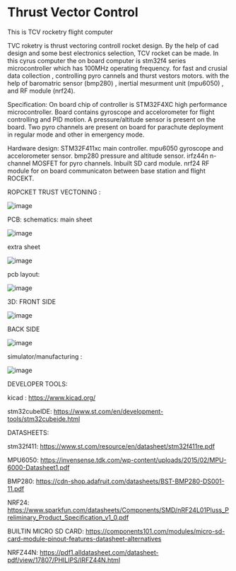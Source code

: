 # Thrust Vector Control
This is TCV rocketry flight computer


TVC roketry is thrust vectoring controll rocket design.
By the help of cad design and some best electronics selection,
TCV rocket can be made.
In this cyrus computer the on board computer is stm32f4 series microcontroller which has 100MHz operating frequency.
for fast and crusial data collection , controlling pyro cannels and thurst vestors motors.
with the help of baromatric sensor (bmp280) , inertial mesurment unit (mpu6050) , and RF module (nrf24).

Specification:
On board chip of controller is STM32F4XC high performance microcontroller.
Board contains gyroscope and accelorometer for flight controlling and PID motion.
A pressure/altitude sensor is present on the board.
Two pyro channels are present on board for parachute deployment in regular mode and other in emergency  mode.


Hardware design:
STM32F411xc main controller.
mpu6050 gyroscope and accelorometer sensor.
bmp280 pressure and altitude sensor.
irfz44n n-channel MOSFET for pyro channels.
Inbuilt SD card module.
nrf24 RF module for on board communicaton between base station and flight ROCEKT.

ROPCKET TRUST VECTONING :


![image](https://user-images.githubusercontent.com/114358863/234672675-fe9574e3-3684-47cb-9889-756ffe2bad4f.png)



PCB:
schematics:
main sheet

![image](https://user-images.githubusercontent.com/114358863/235372734-b6e45243-743a-45ab-8b5c-507768e8c4f7.png)

extra sheet

![image](https://user-images.githubusercontent.com/114358863/235372747-855d1a0d-e5c7-4e42-acaa-9c87ecd98d7d.png)


pcb layout:

![image](https://user-images.githubusercontent.com/114358863/228625542-4a604663-deae-479f-a16a-000b9121d37b.png)

3D:
FRONT SIDE 

![image](https://user-images.githubusercontent.com/114358863/235372622-71f211ad-3e45-4487-85d1-97b95f593181.png)

BACK SIDE

![image](https://user-images.githubusercontent.com/114358863/235372632-ec3192f5-4df8-441e-aa87-60b0faa5809b.png)


simulator/manufacturing :

![image](https://user-images.githubusercontent.com/114358863/235372801-556c1896-745d-46e7-9928-b742bed9c596.png)


DEVELOPER TOOLS:

kicad :
https://www.kicad.org/

stm32cubeIDE:
https://www.st.com/en/development-tools/stm32cubeide.html

DATASHEETS:

stm32f411:
https://www.st.com/resource/en/datasheet/stm32f411re.pdf

MPU6050:
https://invensense.tdk.com/wp-content/uploads/2015/02/MPU-6000-Datasheet1.pdf

BMP280:
https://cdn-shop.adafruit.com/datasheets/BST-BMP280-DS001-11.pdf

NRF24:
https://www.sparkfun.com/datasheets/Components/SMD/nRF24L01Pluss_Preliminary_Product_Specification_v1_0.pdf

BUILTIN MICRO SD CARD:
https://components101.com/modules/micro-sd-card-module-pinout-features-datasheet-alternatives

NRFZ44N:
https://pdf1.alldatasheet.com/datasheet-pdf/view/17807/PHILIPS/IRFZ44N.html





